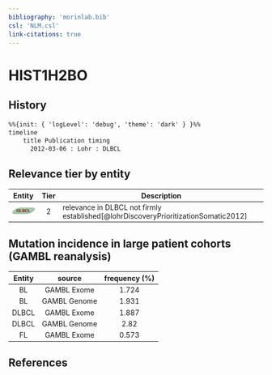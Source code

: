 ```yaml
---
bibliography: 'morinlab.bib'
csl: 'NLM.csl'
link-citations: true
---
```


# HIST1H2BO

## History

```mermaid
%%{init: { 'logLevel': 'debug', 'theme': 'dark' } }%%
timeline
    title Publication timing
      2012-03-06 : Lohr : DLBCL
```


## Relevance tier by entity

|Entity|Tier|Description|
|:------:|:----:|--------------------------------------|
|![DLBCL](images/icons/DLBCL_tier2.png)|2|relevance in DLBCL not firmly established[@lohrDiscoveryPrioritizationSomatic2012]|


## Mutation incidence in large patient cohorts (GAMBL reanalysis)

|Entity|source |frequency (%)|
|:------:|:----:|:----:|
|BL|GAMBL Exome |1.724 |
|BL|GAMBL Genome |1.931 |
|DLBCL|GAMBL Exome |1.887 |
|DLBCL|GAMBL Genome |2.82 |
|FL|GAMBL Exome |0.573 |


## References


